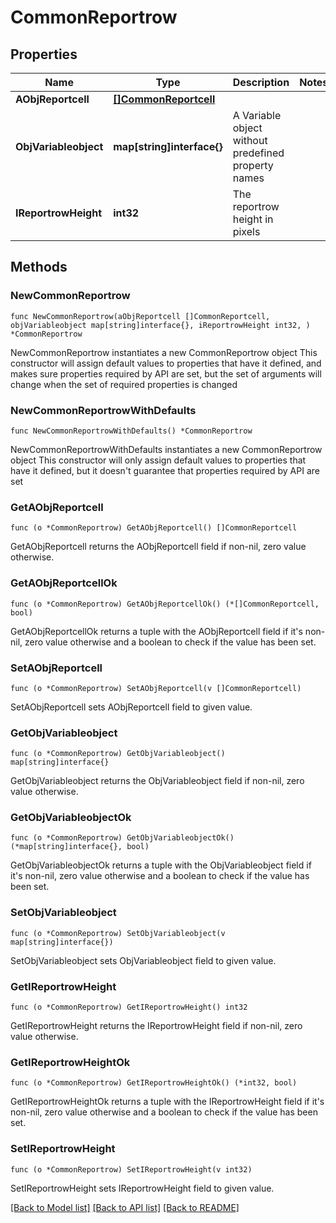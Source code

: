 # CommonReportrow

## Properties

Name | Type | Description | Notes
------------ | ------------- | ------------- | -------------
**AObjReportcell** | [**[]CommonReportcell**](CommonReportcell.md) |  | 
**ObjVariableobject** | **map[string]interface{}** | A Variable object without predefined property names | 
**IReportrowHeight** | **int32** | The reportrow height in pixels | 

## Methods

### NewCommonReportrow

`func NewCommonReportrow(aObjReportcell []CommonReportcell, objVariableobject map[string]interface{}, iReportrowHeight int32, ) *CommonReportrow`

NewCommonReportrow instantiates a new CommonReportrow object
This constructor will assign default values to properties that have it defined,
and makes sure properties required by API are set, but the set of arguments
will change when the set of required properties is changed

### NewCommonReportrowWithDefaults

`func NewCommonReportrowWithDefaults() *CommonReportrow`

NewCommonReportrowWithDefaults instantiates a new CommonReportrow object
This constructor will only assign default values to properties that have it defined,
but it doesn't guarantee that properties required by API are set

### GetAObjReportcell

`func (o *CommonReportrow) GetAObjReportcell() []CommonReportcell`

GetAObjReportcell returns the AObjReportcell field if non-nil, zero value otherwise.

### GetAObjReportcellOk

`func (o *CommonReportrow) GetAObjReportcellOk() (*[]CommonReportcell, bool)`

GetAObjReportcellOk returns a tuple with the AObjReportcell field if it's non-nil, zero value otherwise
and a boolean to check if the value has been set.

### SetAObjReportcell

`func (o *CommonReportrow) SetAObjReportcell(v []CommonReportcell)`

SetAObjReportcell sets AObjReportcell field to given value.


### GetObjVariableobject

`func (o *CommonReportrow) GetObjVariableobject() map[string]interface{}`

GetObjVariableobject returns the ObjVariableobject field if non-nil, zero value otherwise.

### GetObjVariableobjectOk

`func (o *CommonReportrow) GetObjVariableobjectOk() (*map[string]interface{}, bool)`

GetObjVariableobjectOk returns a tuple with the ObjVariableobject field if it's non-nil, zero value otherwise
and a boolean to check if the value has been set.

### SetObjVariableobject

`func (o *CommonReportrow) SetObjVariableobject(v map[string]interface{})`

SetObjVariableobject sets ObjVariableobject field to given value.


### GetIReportrowHeight

`func (o *CommonReportrow) GetIReportrowHeight() int32`

GetIReportrowHeight returns the IReportrowHeight field if non-nil, zero value otherwise.

### GetIReportrowHeightOk

`func (o *CommonReportrow) GetIReportrowHeightOk() (*int32, bool)`

GetIReportrowHeightOk returns a tuple with the IReportrowHeight field if it's non-nil, zero value otherwise
and a boolean to check if the value has been set.

### SetIReportrowHeight

`func (o *CommonReportrow) SetIReportrowHeight(v int32)`

SetIReportrowHeight sets IReportrowHeight field to given value.



[[Back to Model list]](../README.md#documentation-for-models) [[Back to API list]](../README.md#documentation-for-api-endpoints) [[Back to README]](../README.md)


